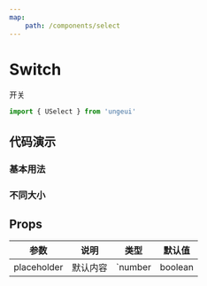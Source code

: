 ```yaml
---
map:
    path: /components/select
---
```


# Switch

开关

```js
import { USelect } from 'ungeui'
```

## 代码演示

### 基本用法

<demo src="./demo/base.vue"
    language="vue"
    title="基本用法"
    desc="最简单的用法">
</demo>

### 不同大小

<demo src="./demo/size.vue"
    language="vue"
    title="不同大小"
    desc="默认为medium">
</demo>

## Props

|   参数   |   说明   |   类型    | 默认值  |
| :------: | :------: | :-------: | :-----: |
| placeholder | 默认内容  | `number | boolean | string` | "请选择" |